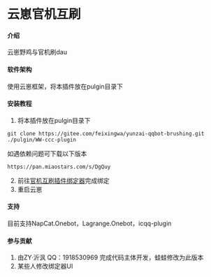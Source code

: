 # 云崽官机互刷

#### 介绍
云崽野鸡与官机刷dau

#### 软件架构
使用云崽框架，将本插件放在pulgin目录下


#### 安装教程

1.  将本插件放在pulgin目录下
```
git clone https://gitee.com/feixingwa/yunzai-qqbot-brushing.git ./pulgin/WW-ccc-plugin
```
如遇依赖问题可下载以下版本
```
https://pan.miaostars.com/s/DgQuy
```
2.  前往[官机互刷插件绑定器](http://zj.g18c.cn:11111/)完成绑定
3.  重启云崽

#### 支持

目前支持NapCat.Onebot，Lagrange.Onebot，icqq-plugin

#### 参与贡献

1.  由ZY·沂沨 QQ：1918530969 完成代码主体开发，蛙蛙修改为此版本
2.  某些人修改绑定器UI

